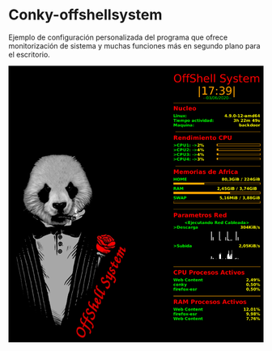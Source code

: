 # Conky-offshellsystem
Ejemplo de configuración personalizada del programa que ofrece monitorización de sistema y muchas funciones más en segundo plano para el escritorio.

![IMAGEN](https://github.com/ShellDredd/Conky-offshellsystem/blob/main/conky.png?raw=true)
